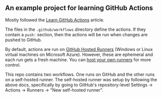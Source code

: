 An example project for learning GitHub Actions
----------------------------------------------

Mostly followed the [Learn GitHub Actions][learn-github-actions] article.

The files in the `.github/workflows` directory define the actions. If they
contain a `push:` section, then the actions will be run when changes are pushed
to GitHub.

By default, actions are run on [GitHub Hosted Runners][github-hosted-runners]
(Windows or Linux virtual machines on Microsoft Azure). However, these are
ephemeral and each run gets a fresh machine. You can [host your own
runners][host-your-own-runners] for more control.

This repo contains two workflows. One runs on GitHub and the other runs on a
self-hosted runner. The self-hosted runner was setup by following the above
docs, specifically by going to GitHub's repository-level Settings -> Actions ->
Runners -> "New self-hosted runner".

[learn-github-actions]: https://docs.github.com/en/actions/learn-github-actions
[github-hosted-runners]: https://docs.github.com/en/actions/using-github-hosted-runners/about-github-hosted-runners
[host-your-own-runners]: https://docs.github.com/en/actions/hosting-your-own-runners
